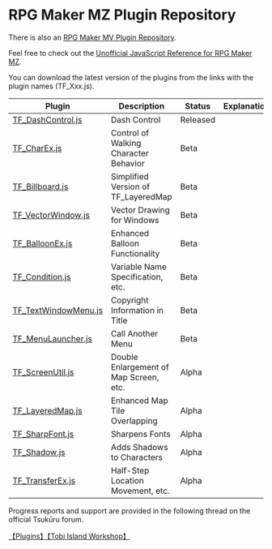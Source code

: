 # RPG Maker MZ Plugin Repository

There is also an [RPG Maker MV Plugin Repository](https://github.com/tonbijp/RPGMakerMV).

Feel free to check out the [Unofficial JavaScript Reference for RPG Maker MZ](https://github.com/tonbijp/RPGMakerMZ/blob/master/Reference/README.md).

You can download the latest version of the plugins from the links with the plugin names (TF_Xxx.js).

| Plugin | Description | Status | Explanation | #Tsukupra |
|---|---|---|---|---|
| [TF_DashControl.js](https://raw.githubusercontent.com/tonbijp/RPGMakerMZ/master/TF_DashControl.js) | Dash Control | Released | |
| [TF_CharEx.js](https://raw.githubusercontent.com/tonbijp/RPGMakerMZ/master/TF_CharEx.js) | Control of Walking Character Behavior | Beta | |
| [TF_Billboard.js](https://raw.githubusercontent.com/tonbijp/RPGMakerMZ/master/TF_Billboard.js) | Simplified Version of TF_LayeredMap | Beta | |
| [TF_VectorWindow.js](https://raw.githubusercontent.com/tonbijp/RPGMakerMZ/master/TF_VectorWindow.js) | Vector Drawing for Windows | Beta | |
| [TF_BalloonEx.js](https://raw.githubusercontent.com/tonbijp/RPGMakerMZ/master/TF_BalloonEx.js) | Enhanced Balloon Functionality | Beta | |
| [TF_Condition.js](https://raw.githubusercontent.com/tonbijp/RPGMakerMZ/master/TF_Condition.js) | Variable Name Specification, etc. | Beta | |
| [TF_TextWindowMenu.js](https://raw.githubusercontent.com/tonbijp/RPGMakerMZ/master/TF_TextWindowMenu.js) | Copyright Information in Title | Beta | |
| [TF_MenuLauncher.js](https://raw.githubusercontent.com/tonbijp/RPGMakerMZ/master/TF_MenuLauncher.js) | Call Another Menu | Beta | |
| [TF_ScreenUtil.js](https://raw.githubusercontent.com/tonbijp/RPGMakerMZ/master/TF_ScreenUtil.js) | Double Enlargement of Map Screen, etc. | Alpha | |
| [TF_LayeredMap.js](https://raw.githubusercontent.com/tonbijp/RPGMakerMZ/master/TF_LayeredMap.js) | Enhanced Map Tile Overlapping | Alpha | |
| [TF_SharpFont.js](https://raw.githubusercontent.com/tonbijp/RPGMakerMZ/master/TF_SharpFont.js) | Sharpens Fonts | Alpha | |
| [TF_Shadow.js](https://raw.githubusercontent.com/tonbijp/RPGMakerMZ/master/TF_Shadow.js) | Adds Shadows to Characters | Alpha | |
| [TF_TransferEx.js](https://raw.githubusercontent.com/tonbijp/RPGMakerMZ/master/TF_TransferEx.js) | Half-Step Location Movement, etc. | Alpha | |

Progress reports and support are provided in the following thread on the official Tsukūru forum.

[【Plugins】【Tobi Island Workshop】](https://forum.tkool.jp/index.php?threads/4958/)

